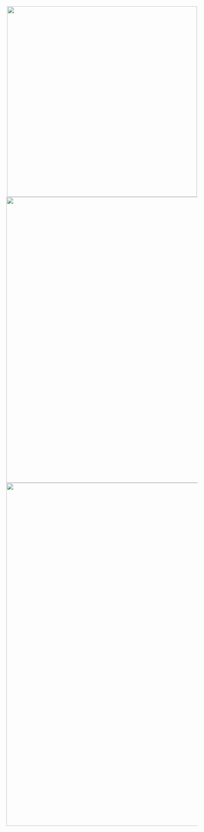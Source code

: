 <div align="center">
  <img src="https://cr-ss-service.azurewebsites.net/api/ScreenShot?widget=summary&username=kikiwora&badges=3&show-avatar=false&width=500" width=500"/>
</div>
<div align="center">
  <img src="https://cr-ss-service.azurewebsites.net/api/ScreenShot?widget=activity&username=kikiwora&labels=true&width=750" width=750/>
</div>
<div align="center">
  <img src="https://cr-skills-chart-widget.azurewebsites.net/api/api?username=kikiwora&skills=Swift,Objective-C,Shell,HTML,JSON,JavaScript,Python&show-other-skills=true&width=900" width=900/>
</div>
